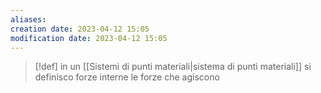 ```yaml
---
aliases: 
creation date: 2023-04-12 15:05
modification date: 2023-04-12 15:05
---
```

>[!def]
>in un [[Sistemi di punti materiali|sistema di punti materiali]] si definisco forze interne le forze che agiscono



